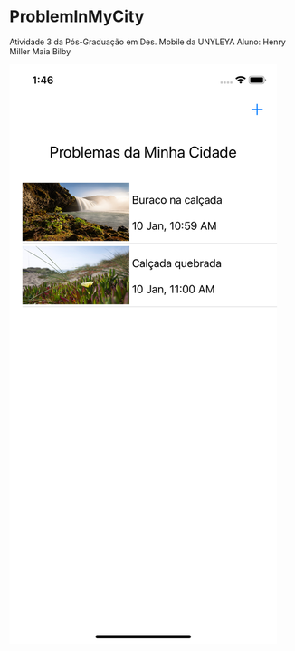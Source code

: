 # ProblemInMyCity
Atividade 3 da Pós-Graduação em Des. Mobile da UNYLEYA
Aluno: Henry Miller Maia Bilby

![Screenshot](ProblemInMyCity.png)
